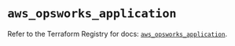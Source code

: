# `aws_opsworks_application`

Refer to the Terraform Registry for docs: [`aws_opsworks_application`](https://registry.terraform.io/providers/hashicorp/aws/4.54.0/docs/resources/opsworks_application).
